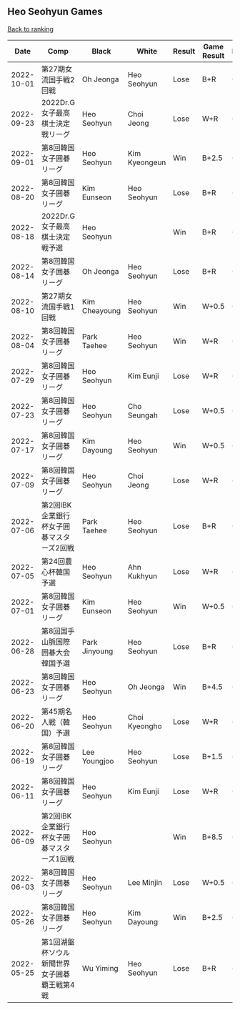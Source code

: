 ## Heo Seohyun Games

[Back to ranking](../../index.md)




| **Date** | **Comp** | **Black** | **White** | **Result** | **Game Result** | **Komi** | **Rating** | **Diff** | 
| --- | --- | --- | --- | --- | --- | --- | --- | --- |
| 2022-10-01 | 第27期女流国手戦2回戦 | Oh Jeonga | Heo Seohyun | Lose | B+R | 6.5 | 2899 | 12 | 
| 2022-09-23 | 2022Dr.G女子最高棋士決定戦リーグ | Heo Seohyun | Choi Jeong | Lose | W+R | 6.5 | 2887 | 0 | 
| 2022-09-01 | 第8回韓国女子囲碁リーグ | Heo Seohyun | Kim Kyeongeun | Win | B+2.5 | 6.5 | 2887 | -8 | 
| 2022-08-20 | 第8回韓国女子囲碁リーグ | Kim Eunseon | Heo Seohyun | Lose | B+R | 6.5 | 2895 | -2 | 
| 2022-08-18 | 2022Dr.G女子最高棋士決定戦予選 | Heo Seohyun |  | Win | B+R | 6.5 | 2897 | -17 | 
| 2022-08-14 | 第8回韓国女子囲碁リーグ | Oh Jeonga | Heo Seohyun | Lose | B+R | 6.5 | 2914 | 23 | 
| 2022-08-10 | 第27期女流国手戦1回戦 | Kim Cheayoung | Heo Seohyun | Win | W+0.5 | 6.5 | 2891 | 0 | 
| 2022-08-04 | 第8回韓国女子囲碁リーグ | Park Taehee | Heo Seohyun | Win | W+R | 6.5 | 2891 | -32 | 
| 2022-07-29 | 第8回韓国女子囲碁リーグ | Heo Seohyun | Kim Eunji | Lose | W+R | 6.5 | 2923 | 11 | 
| 2022-07-23 | 第8回韓国女子囲碁リーグ | Heo Seohyun | Cho Seungah | Lose | W+0.5 | 6.5 | 2912 | 25 | 
| 2022-07-17 | 第8回韓国女子囲碁リーグ | Kim Dayoung | Heo Seohyun | Win | W+0.5 | 6.5 | 2887 | 32 | 
| 2022-07-09 | 第8回韓国女子囲碁リーグ | Heo Seohyun | Choi Jeong | Lose | W+R | 6.5 | 2855 | -18 | 
| 2022-07-06 | 第2回IBK企業銀行杯女子囲碁マスターズ2回戦 | Park Taehee | Heo Seohyun | Lose | B+R | 6.5 | 2873 | 13 | 
| 2022-07-05 | 第24回農心杯韓国予選 | Heo Seohyun | Ahn Kukhyun | Lose | W+R | 6.5 | 2860 | -8 | 
| 2022-07-01 | 第8回韓国女子囲碁リーグ | Kim Eunseon | Heo Seohyun | Win | W+0.5 | 6.5 | 2868 | 19 | 
| 2022-06-28 | 第8回国手山脈国際囲碁大会韓国予選 | Park Jinyoung | Heo Seohyun | Lose | B+R | 6.5 | 2849 | 5 | 
| 2022-06-23 | 第8回韓国女子囲碁リーグ | Heo Seohyun | Oh Jeonga | Win | B+4.5 | 6.5 | 2844 | 5 | 
| 2022-06-20 | 第45期名人戦（韓国）予選 | Heo Seohyun | Choi Kyeongho | Lose | W+R | 6.5 | 2839 | -23 | 
| 2022-06-19 | 第8回韓国女子囲碁リーグ | Lee Youngjoo | Heo Seohyun | Lose | B+1.5 | 6.5 | 2862 | -8 | 
| 2022-06-11 | 第8回韓国女子囲碁リーグ | Heo Seohyun | Kim Eunji | Lose | W+R | 6.5 | 2870 | 0 | 
| 2022-06-09 | 第2回IBK企業銀行杯女子囲碁マスターズ1回戦 | Heo Seohyun |  | Win | B+8.5 | 6.5 | 2870 | 53 | 
| 2022-06-03 | 第8回韓国女子囲碁リーグ | Heo Seohyun | Lee Minjin | Lose | W+0.5 | 6.5 | 2817 | 47 | 
| 2022-05-26 | 第8回韓国女子囲碁リーグ | Heo Seohyun | Kim Dayoung | Win | B+2.5 | 6.5 | 2770 | 5 | 
| 2022-05-25 | 第1回湖盤杯ソウル新聞世界女子囲碁覇王戦第4戦 | Wu Yiming | Heo Seohyun | Lose | B+R | 6.5 | 2765 | missing |




